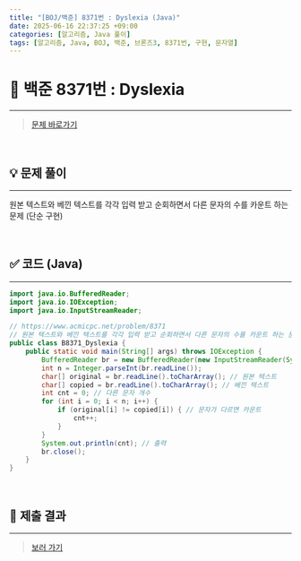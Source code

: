 ```yaml
---
title: "[BOJ/백준] 8371번 : Dyslexia (Java)"
date: 2025-06-16 22:37:25 +09:00
categories: [알고리즘, Java 풀이]
tags: [알고리즘, Java, BOJ, 백준, 브론즈3, 8371번, 구현, 문자열]
---
```


<!-- ========================================================================== -->

# 📘 백준 8371번 : Dyslexia

---

> [문제 바로가기](https://www.acmicpc.net/problem/8371)

<br>

<!-- ========================================================================== -->

## 💡 문제 풀이

---

원본 텍스트와 베낀 텍스트를 각각 입력 받고 순회하면서 다른 문자의 수를 카운트 하는 문제 (단순 구현)

<br>

<!-- ========================================================================== -->

## ✅ 코드 (Java)

---

```java
import java.io.BufferedReader;
import java.io.IOException;
import java.io.InputStreamReader;

// https://www.acmicpc.net/problem/8371
// 원본 텍스트와 베낀 텍스트를 각각 입력 받고 순회하면서 다른 문자의 수를 카운트 하는 문제
public class B8371_Dyslexia {
	public static void main(String[] args) throws IOException {
		BufferedReader br = new BufferedReader(new InputStreamReader(System.in));
		int n = Integer.parseInt(br.readLine());
		char[] original = br.readLine().toCharArray(); // 원본 텍스트
		char[] copied = br.readLine().toCharArray(); // 베낀 텍스트
		int cnt = 0; // 다른 문자 개수
		for (int i = 0; i < n; i++) {
			if (original[i] != copied[i]) { // 문자가 다르면 카운트
				cnt++;
			}
		}
		System.out.println(cnt); // 출력
		br.close();
	}
}
```

<br>

<!-- ========================================================================== -->

## 💾 제출 결과

---

> [보러 가기](https://www.acmicpc.net/status?from_mine=1&problem_id=8371&user_id=juyn2000)

<br>

<!-- ========================================================================== -->

<!-- ## 🧩 새롭게 알게 된 점

---



<br> -->

<!-- ========================================================================== -->

<!--

## 🔗 참고한 자료

---

- []()

- []()

<br>
-->

